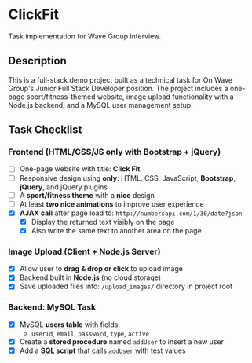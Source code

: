 # ClickFit

Task implementation for Wave Group interview.

## Description

This is a full-stack demo project built as a technical task for On Wave Group's Junior Full Stack Developer position. The project includes a one-page sport/fitness-themed website, image upload functionality with a Node.js backend, and a MySQL user management setup.

## Task Checklist

### Frontend (HTML/CSS/JS only with Bootstrap + jQuery)

- [ ] One-page website with title: **Click Fit**
- [ ] Responsive design using **only**: HTML, CSS, JavaScript, **Bootstrap**, **jQuery**, and jQuery plugins
- [ ] A **sport/fitness theme** with a **nice** design
- [ ] At least **two nice animations** to improve user experience
- [x] **AJAX call** after page load to: `http://numbersapi.com/1/30/date?json`
  - [x] Display the returned text visibly on the page
  - [x] Also write the same text to another area on the page

### Image Upload (Client + Node.js Server)

- [x] Allow user to **drag & drop or click** to upload image
- [x] Backend built in **Node.js** (no cloud storage)
- [x] Save uploaded files into: `/upload_images/` directory in project root

### Backend: MySQL Task

- [x] MySQL **users table** with fields:
  - `userId`, `email`, `password`, `type`, `active`
- [x] Create a **stored procedure** named `addUser` to insert a new user
- [x] Add a **SQL script** that calls `addUser` with test values
